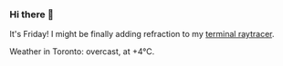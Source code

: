 ### Hi there :wave:

It's Friday! I might be finally adding refraction to my [terminal raytracer](https://github.com/bewuethr/bash-raytracer).

Weather in Toronto: overcast, at +4°C.
